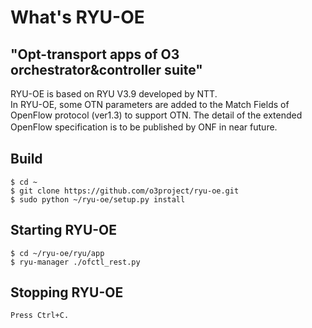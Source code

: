# What's RYU-OE
"Opt-transport apps of O3 orchestrator&amp;controller suite"
---
RYU-OE is based on RYU V3.9 developed by NTT.  
In RYU-OE, some OTN parameters are added to the Match Fields of OpenFlow protocol (ver1.3) to support OTN. The detail of the extended OpenFlow specification is to be published by ONF in near future.　

 Build
--------------------------

    $ cd ~
    $ git clone https://github.com/o3project/ryu-oe.git
    $ sudo python ~/ryu-oe/setup.py install


 Starting RYU-OE
--------------------------

    $ cd ~/ryu-oe/ryu/app
    $ ryu-manager ./ofctl_rest.py

 Stopping RYU-OE
--------------------------
   
    Press Ctrl+C.
